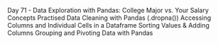 Day 71 - Data Exploration with Pandas: College Major vs. Your Salary
Concepts Practised
Data Cleaning with Pandas (.dropna())
Accessing Columns and Individual Cells in a Dataframe
Sorting Values & Adding Columns
Grouping and Pivoting Data with Pandas